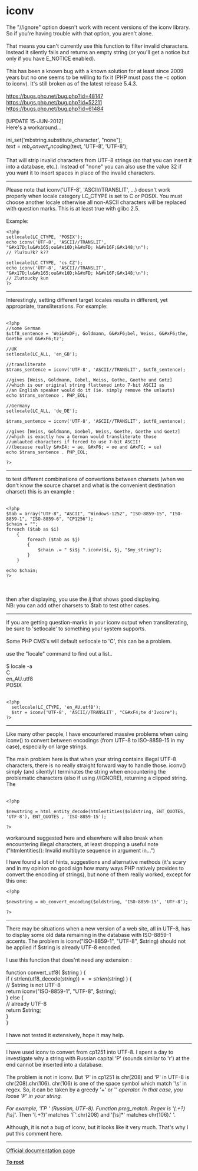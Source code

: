 # iconv



The "//ignore" option doesn&apos;t work with recent versions of the iconv library.  So if you&apos;re having trouble with that option, you aren&apos;t alone.  <br><br>That means you can&apos;t currently use this function to filter invalid characters.  Instead it silently fails and returns an empty string (or you&apos;ll get a notice but only if you have E_NOTICE enabled).<br><br>This has been a known bug with a known solution for at least since 2009 years but no one seems to be willing to fix it (PHP must pass the -c option to iconv).  It&apos;s still broken as of the latest release 5.4.3. <br><br>https://bugs.php.net/bug.php?id=48147<br>https://bugs.php.net/bug.php?id=52211<br>https://bugs.php.net/bug.php?id=61484<br><br>[UPDATE 15-JUN-2012]<br>Here&apos;s a workaround...<br><br>  ini_set(&apos;mbstring.substitute_character&apos;, "none");<br>  $text= mb_convert_encoding($text, &apos;UTF-8&apos;, &apos;UTF-8&apos;);<br><br>That will strip invalid characters from UTF-8 strings (so that you can insert it into a database, etc.).  Instead of "none" you can also use the value 32 if you want it to insert spaces in place of the invalid characters.  

---

Please note that iconv(&apos;UTF-8&apos;, &apos;ASCII//TRANSLIT&apos;, ...) doesn&apos;t work properly when locale category LC_CTYPE is set to C or POSIX. You must choose another locale otherwise all non-ASCII characters will be replaced with question marks. This is at least true with glibc 2.5.<br><br>Example:<br>

```
<?php
setlocale(LC_CTYPE, 'POSIX');
echo iconv('UTF-8', 'ASCII//TRANSLIT', "&#x17D;lu&#x165;ou&#x10D;k&#xFD; k&#x16F;&#x148;\n");
// ?lu?ou?k? k??

setlocale(LC_CTYPE, 'cs_CZ');
echo iconv('UTF-8', 'ASCII//TRANSLIT', "&#x17D;lu&#x165;ou&#x10D;k&#xFD; k&#x16F;&#x148;\n");
// Zlutoucky kun
?>
```
  

---

Interestingly, setting different target locales results in different, yet appropriate, transliterations. For example:<br><br>

```
<?php
//some German
$utf8_sentence = 'Wei&#xDF;, Goldmann, G&#xF6;bel, Weiss, G&#xF6;the, Goethe und G&#xF6;tz';

//UK
setlocale(LC_ALL, 'en_GB');

//transliterate
$trans_sentence = iconv('UTF-8', 'ASCII//TRANSLIT', $utf8_sentence);

//gives [Weiss, Goldmann, Gobel, Weiss, Gothe, Goethe und Gotz]
//which is our original string flattened into 7-bit ASCII as
//an English speaker would do it (ie. simply remove the umlauts)
echo $trans_sentence . PHP_EOL;

//Germany
setlocale(LC_ALL, 'de_DE');

$trans_sentence = iconv('UTF-8', 'ASCII//TRANSLIT', $utf8_sentence);

//gives [Weiss, Goldmann, Goebel, Weiss, Goethe, Goethe und Goetz]
//which is exactly how a German would transliterate those
//umlauted characters if forced to use 7-bit ASCII!
//(because really &#xE4; = ae, &#xF6; = oe and &#xFC; = ue)
echo $trans_sentence . PHP_EOL;

?>
```
  

---

to test different combinations of convertions between charsets (when we don&apos;t know the source charset and what is the convenient destination charset) this is an example :<br><br>

```
<?php
$tab = array("UTF-8", "ASCII", "Windows-1252", "ISO-8859-15", "ISO-8859-1", "ISO-8859-6", "CP1256");
$chain = "";
foreach ($tab as $i)
    {
        foreach ($tab as $j)
        {
            $chain .= " $i$j ".iconv($i, $j, "$my_string");
        }
    }

echo $chain;
?>
```
<br><br>then after displaying, you use the $i$j that shows good displaying.<br>NB: you can add other charsets to $tab  to test other cases.  

---

If you are getting question-marks in your iconv output when transliterating, be sure to &apos;setlocale&apos; to something your system supports.<br><br>Some PHP CMS&apos;s will default setlocale to &apos;C&apos;, this can be a problem.<br><br>use the "locale" command to find out a list..<br><br>$ locale -a<br>C<br>en_AU.utf8<br>POSIX<br><br>

```
<?php
  setlocale(LC_CTYPE, 'en_AU.utf8');
  $str = iconv('UTF-8', 'ASCII//TRANSLIT', "C&#xF4;te d'Ivoire");
?>
```
  

---

Like many other people, I have encountered massive problems when using iconv() to convert between encodings (from UTF-8 to ISO-8859-15 in my case), especially on large strings.<br><br>The main problem here is that when your string contains illegal UTF-8 characters, there is no really straight forward way to handle those. iconv() simply (and silently!) terminates the string when encountering the problematic characters (also if using //IGNORE), returning a clipped string. The<br><br>

```
<?php

$newstring = html_entity_decode(htmlentities($oldstring, ENT_QUOTES, 'UTF-8'), ENT_QUOTES , 'ISO-8859-15');

?>
```


workaround suggested here and elsewhere will also break when encountering illegal characters, at least dropping a useful note ("htmlentities(): Invalid multibyte sequence in argument in...")

I have found a lot of hints, suggestions and alternative methods (it's scary and in my opinion no good sign how many ways PHP natively provides to convert the encoding of strings), but none of them really worked, except for this one:



```
<?php

$newstring = mb_convert_encoding($oldstring, 'ISO-8859-15', 'UTF-8');

?>
```
  

---

There may be situations when a new version of a web site, all in UTF-8, has to display some old data remaining in the database with ISO-8859-1 accents. The problem is iconv("ISO-8859-1", "UTF-8", $string) should not be applied if $string is already UTF-8 encoded.<br><br>I use this function that does&apos;nt need any extension :<br><br>function convert_utf8( $string ) { <br>    if ( strlen(utf8_decode($string)) == strlen($string) ) {   <br>        // $string is not UTF-8<br>        return iconv("ISO-8859-1", "UTF-8", $string);<br>    } else {<br>        // already UTF-8<br>        return $string;<br>    }<br>}<br><br> I have not tested it extensively, hope it may help.  

---

I have used iconv to convert from cp1251 into UTF-8. I spent a day to investigate why a string with Russian capital &apos;&#x420;&apos; (sounds similar to &apos;r&apos;) at the end cannot be inserted into a database.<br><br>The problem is not in iconv. But &apos;&#x420;&apos; in cp1251 is chr(208) and &apos;&#x420;&apos; in UTF-8 is chr(208).chr(106). chr(106) is one of the space symbol which match &apos;\s&apos; in regex. So, it can be taken by a greedy &apos;+&apos; or &apos;*&apos; operator. In that case, you loose &apos;&#x420;&apos; in your string.<br><br>For example, &apos;&#x413;&#x420;   &apos; (Russian, UTF-8). Function preg_match. Regex is &apos;(.+?)[\s]*&apos;. Then &apos;(.+?)&apos; matches &apos;&#x413;&apos;.chr(208) and &apos;[\s]*&apos; matches chr(106).&apos;   &apos;.<br><br>Although, it is not a bug of iconv, but it looks like it very much. That&apos;s why I put this comment here.  

---

[Official documentation page](https://www.php.net/manual/en/function.iconv.php)

**[To root](/README.md)**